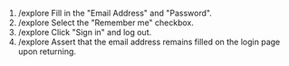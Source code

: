 1. /explore Fill in the "Email Address" and "Password".
2. /explore Select the "Remember me" checkbox.
3. /explore Click "Sign in" and log out.
4. /explore Assert that the email address remains filled on the login page upon returning.